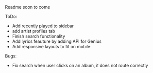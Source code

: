 Readme soon to come

ToDo:
- Add recently played to sidebar
- add artist profiles tab
- Finish search functionality
- Add lyrics feauture by adding API for Genius
- Add responsive layouts to fit on mobile

Bugs:
- Fix search when user clicks on an album, it does not route correctly